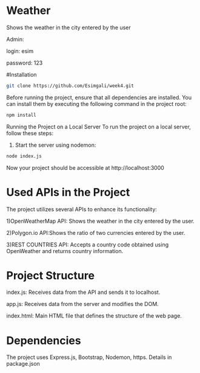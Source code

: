 # Weather
Shows the weather in the city entered by the user

Admin:

  login: esim
  
  password: 123
  
#Installation
```bash
git clone https://github.com/Esimgali/week4.git
```

Before running the project, ensure that all dependencies are installed. You can install them by executing the following command in the project root:
```bash
npm install
```

Running the Project on a Local Server
To run the project on a local server, follow these steps:
1) Start the server using nodemon:
```bash
node index.js
```
Now your project should be accessible at http://localhost:3000

# Used APIs in the Project
The project utilizes several APIs to enhance its functionality:

1)OpenWeatherMap API: Shows the weather in the city entered by the user.

2)Polygon.io API:Shows the ratio of two currencies entered by the user.

3)REST COUNTRIES API: Accepts a country code obtained using OpenWeather and returns country information.

# Project Structure
index.js: Receives data from the API and sends it to localhost.

app.js: Receives data from the server and modifies the DOM.

index.html: Main HTML file that defines the structure of the web page.
# Dependencies
The project uses Express.js, Bootstrap, Nodemon, https. Details in package.json



